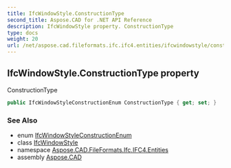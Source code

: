 ```yaml
---
title: IfcWindowStyle.ConstructionType
second_title: Aspose.CAD for .NET API Reference
description: IfcWindowStyle property. ConstructionType
type: docs
weight: 20
url: /net/aspose.cad.fileformats.ifc.ifc4.entities/ifcwindowstyle/constructiontype/
---
```

## IfcWindowStyle.ConstructionType property

ConstructionType

```csharp
public IfcWindowStyleConstructionEnum ConstructionType { get; set; }
```

### See Also

* enum [IfcWindowStyleConstructionEnum](../../../aspose.cad.fileformats.ifc.ifc4.types/ifcwindowstyleconstructionenum/)
* class [IfcWindowStyle](../)
* namespace [Aspose.CAD.FileFormats.Ifc.IFC4.Entities](../../ifcwindowstyle/)
* assembly [Aspose.CAD](../../../)


